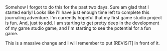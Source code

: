 Somehow I forgot to do this for the past two days. Sure am glad that I started early! Looks like i'll have just enough time left to complete this journaling adventure. I'm currently hopeful that my first game studio project is fun.
And, just to add. I am starting to get pretty deep in the development of my game studio game, and I'm starting to see the potential for a fun game.

This is a massive change and I will remember to put [REVISIT] in front of it.